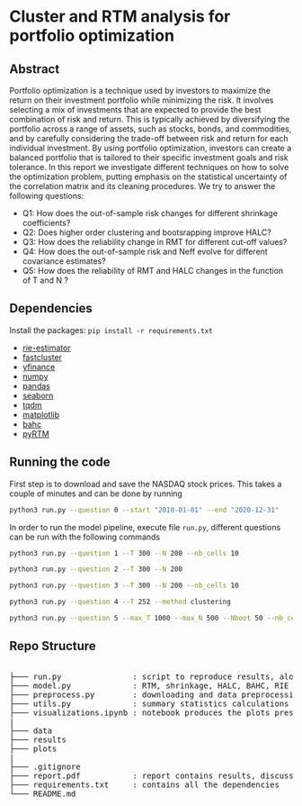 # Cluster and RTM analysis for portfolio optimization

## Abstract

Portfolio optimization is a technique used by investors to maximize the return on their investment portfolio while
minimizing the risk. It involves selecting a mix of investments that are expected to provide the best combination of
risk and return. This is typically achieved by diversifying the portfolio across a range of assets, such as stocks, bonds,
and commodities, and by carefully considering the trade-off between risk and return for each individual investment.
By using portfolio optimization, investors can create a balanced portfolio that is tailored to their specific investment
goals and risk tolerance. In this report we investigate different techniques on how to solve the optimization problem,
putting emphasis on the statistical uncertainty of the correlation matrix and its cleaning procedures. We try to answer the following questions:

- Q1: How does the out-of-sample risk changes for different shrinkage coefficients?
- Q2: Does higher order clustering and bootsrapping improve HALC?
- Q3: How does the reliability change in RMT for different cut-off values?
- Q4: How does the out-of-sample risk and Neff evolve for different covariance estimates?
- Q5: How does the reliability of RMT and HALC changes in the function of T and N ?

## Dependencies
Install the packages: `pip install -r requirements.txt`

- [rie-estimator](https://pypi.org/project/rie-estimator/)
- [fastcluster](https://pypi.org/project/fastcluster/)
- [yfinance](https://pypi.org/project/yfinance/)
- [numpy](https://pypi.org/project/numpy/)
- [pandas](https://pypi.org/project/pandas/)
- [seaborn](https://pypi.org/project/seaborn/)
- [tqdm](https://pypi.org/project/tqdm/)
- [matplotlib](https://pypi.org/project/matplotlib/)
- [bahc](https://pypi.org/project/bahc/)
- [pyRTM](https://pypi.org/project/pyrtm/)

## Running the code

First step is to download and save the NASDAQ stock prices. This takes a couple of minutes and can be done by running

```bash
python3 run.py --question 0 --start "2010-01-01" --end "2020-12-31"
```

In order to run the model pipeline, execute file `run.py`, different questions can be run with the following commands


```bash
python3 run.py --question 1 --T 300 --N 200 --nb_cells 10 
```

```bash
python3 run.py --question 2 --T 300 --N 200 
```

```bash
python3 run.py --question 3 --T 300 --N 200 --nb_cells 10
```

```bash
python3 run.py --question 4 --T 252 --method clustering
```

```bash
python3 run.py --question 5 --max_T 1000 --max_N 500 --Nboot 50 --nb_cells 11
```

## Repo Structure

<pre>  
├─── run.py               : script to reproduce results, along with rolling window calculations
├─── model.py             : RTM, shrinkage, HALC, BAHC, RIE algorithms
├─── preprocess.py        : downloading and data preprocessing functions
├─── utils.py             : summary statistics calculations
├─── visualizations.ipynb : notebook produces the plots presented in the report
|
├─── data
├─── results 
├─── plots 
|
├─── .gitignore
├─── report.pdf           : report contains results, discussions and methodologies
├─── requirements.txt     : contains all the dependencies
└─── README.md 
</pre>

